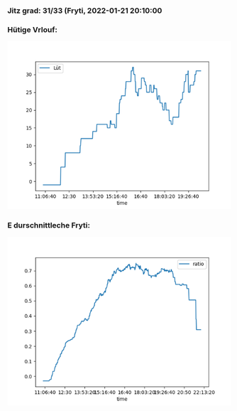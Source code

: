 ### Jitz grad: 31/33 (Fryti, 2022-01-21 20:10:00

### Hütige Vrlouf:
![Graph](Today.png)

### E durschnittleche Fryti:
![Graph](Fryti.png)